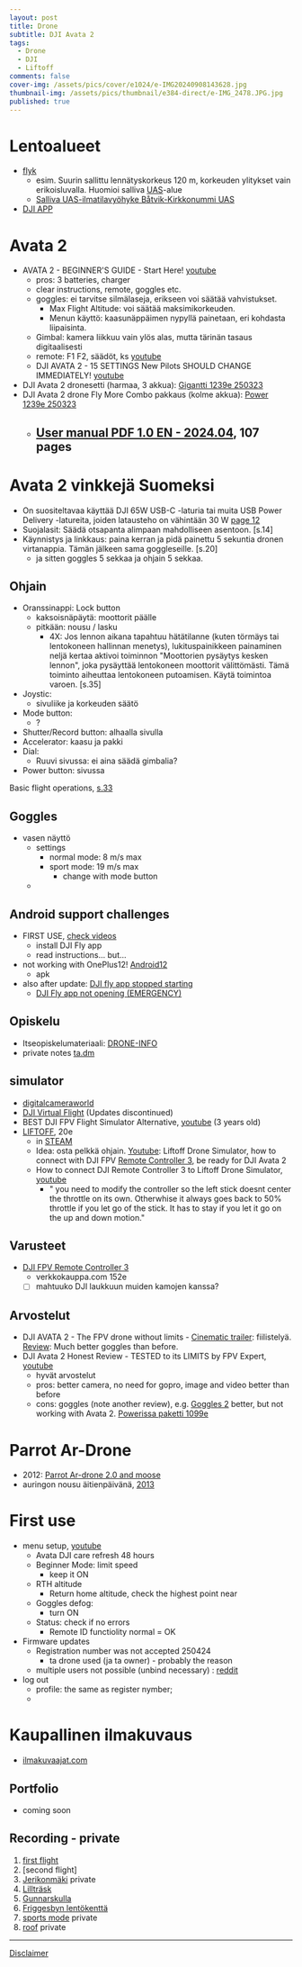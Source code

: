 ```yaml
---
layout: post
title: Drone
subtitle: DJI Avata 2
tags:
  - Drone
  - DJI
  - Liftoff
comments: false
cover-img: /assets/pics/cover/e1024/e-IMG20240908143628.jpg
thumbnail-img: /assets/pics/thumbnail/e384-direct/e-IMG_2478.JPG.jpg
published: true
---
```



# Lentoalueet

- [flyk](https://flyk.com/map?drone&lang=fi#p=9.48/60.1233/24.4656)
  - esim. Suurin sallittu lennätyskorkeus 120 m, korkeuden ylitykset vain erikoisluvalla. Huomioi salliva [UAS](https://droneinfo.fi/fi/uas-ilmatilavyohykkeet?group=tilapainensallivauas&limit=100&offset=0&query=&sort=title.sort)-alue
  - [Salliva UAS-ilmatilavyöhyke Båtvik-Kirkkonummi UAS](https://droneinfo.fi/fi/ajankohtaista/salliva-uas-ilmatilavyohyke-batvik-kirkkonummi-uas-422022-322023)
- [DJI APP](https://www.dji.com/fi/downloads/djiapp/dji-fly)

# Avata 2

- AVATA 2 - BEGINNER'S GUIDE - Start Here! [youtube](https://www.youtube.com/watch?v=r6dWuN2DiIA)
  - pros: 3 batteries, charger
  - clear instructions, remote, goggles etc.
  - goggles: ei tarvitse silmälaseja, erikseen voi säätää vahvistukset.
    - Max Flight Altitude: voi säätää maksimikorkeuden.
    - Menun käyttö: kaasunäppäimen nypyllä painetaan, eri kohdasta liipaisinta. 
  - Gimbal: kamera liikkuu vain ylös alas, mutta tärinän tasaus digitaalisesti
  - remote: F1 F2, säädöt, ks [youtube](https://youtu.be/r6dWuN2DiIA?si=SXWsGXK4R2GwMEKn&t=1588)
  - DJI AVATA 2 - 15 SETTINGS New Pilots SHOULD CHANGE IMMEDIATELY! [youtube](https://www.youtube.com/watch?v=YoFFb5Ukc8s)
- DJI Avata 2 dronesetti (harmaa, 3 akkua): [Gigantti 1239e 250323](https://www.gigantti.fi/product/urheilu-ja-vapaa-aika/dronet-ja-tarvikkeet/dronet/dji-avata-2-dronesetti-harmaa-3-akkua/772336)
- DJI Avata 2 drone Fly More Combo pakkaus (kolme akkua): [Power 1239e 250323](https://www.power.fi/puhelimet-ja-kamerat/dronet-ja-tarvikkeet/dronet/dji-avata-2-drone-fly-more-combo-pakkaus-kolme-akkua/p-3219717/?utm_source=vertaa_fi&utm_medium=cpc&utm_term=%5B90253-3219717%5D%5B9bb3e37a-4c16-4b83-ad2c-6c03700574f5%5D)
  - [User manual PDF 1.0 EN - 2024.04](https://dl.djicdn.com/downloads/DJI_Avata_2/UM/DJI_Avata_2_User_Manual_v1.0_en.pdf), 107 pages
    - 

# Avata 2 vinkkejä Suomeksi

- On suositeltavaa käyttää DJI 65W USB-C -laturia tai muita USB Power Delivery -latureita, joiden latausteho on vähintään 30 W [page 12](https://dl.djicdn.com/downloads/DJI_Avata_2/UM/DJI_Avata_2_User_Manual_v1.0_en.pdf)
- Suojalasit: Säädä otsapanta alimpaan mahdolliseen asentoon. [s.14]
- Käynnistys ja linkkaus: paina kerran ja pidä painettu 5 sekuntia dronen virtanappia. Tämän jälkeen sama goggleseille. [s.20]
  - ja sitten goggles 5 sekkaa ja ohjain 5 sekkaa.

## Ohjain

- Oranssinappi: Lock button
  - kaksoisnäpäytä: moottorit päälle
  - pitkään: nousu / lasku
    - 4X: Jos lennon aikana tapahtuu hätätilanne (kuten törmäys tai lentokoneen hallinnan menetys), lukituspainikkeen painaminen neljä kertaa aktivoi toiminnon "Moottorien pysäytys kesken lennon", joka pysäyttää lentokoneen moottorit välittömästi. Tämä toiminto aiheuttaa lentokoneen putoamisen. Käytä toimintoa varoen. [s.35]
- Joystic:
  - sivuliike ja korkeuden säätö
- Mode button:
  - ?
- Shutter/Record button: alhaalla sivulla
- Accelerator: kaasu ja pakki
- Dial:
  - Ruuvi sivussa: ei aina säädä gimbalia?
- Power button: sivussa 

Basic flight operations, [s.33](https://dl.djicdn.com/downloads/DJI_Avata_2/UM/DJI_Avata_2_User_Manual_v1.0_en.pdf)

## Goggles

- vasen näyttö
  - settings 
    - normal mode: 8 m/s max
    - sport mode: 19 m/s max
      - change with mode button
  - 


## Android support challenges

- FIRST USE, [check videos](https://s.dji.com/guide71)
  - install DJI Fly app
  - read instructions... but...
- not working with OnePlus12! [Android12](https://forum.dji.com/thread-271480-1-1.html)
  - apk
- also after update: [DJI fly app stopped starting](https://forum.dji.com/forum.php?mod=viewthread&tid=271142#pid2821846)
  - [DJI Fly app not opening (EMERGENCY)](https://forum.dji.com/forum.php?mod=viewthread&tid=271490)

## Opiskelu

- Itseopiskelumateriaali: [DRONE-INFO](https://www.droneinfo.fi/fi/droneinfo-etusivu)
- private notes [ta.dm](https://docs.google.com/document/d/1b2KKc4bwZDa0461j9AJmMpFv0ErxVyMuxUONktVWoEE/edit?usp=sharing)

## simulator

- [digitalcameraworld](https://www.digitalcameraworld.com/news/try-dji-avata-2-before-you-buy-and-do-stunts-djis-free-simulator-is-fun-but)
- [DJI Virtual Flight](https://www.dji.com/fi/downloads/softwares/dji-virtual-flight) (Updates discontinued)
- BEST DJI FPV Flight Simulator Alternative, [youtube](https://www.youtube.com/watch?v=WdZzAiKVKiM) (3 years old)
- [LIFTOFF](https://www.liftoff-game.com/), 20e
  - in [STEAM](https://store.steampowered.com/app/410340/Liftoff_FPV_Drone_Racing/)
  - Idea: osta pelkkä ohjain. [Youtube](https://www.youtube.com/watch?v=0HrGU1uij8c): Liftoff Drone Simulator, how to connect with DJI FPV [Remote Controller 3](https://www.verkkokauppa.com/fi/product/928180/DJI-FPV-Remote-Controller-3), be ready for DJI Avata 2
  - How to connect DJI Remote Controller 3 to Liftoff Drone Simulator, [youtube](https://www.youtube.com/watch?v=1IECDwrqaMI)
    - " you need to modify the controller so the left stick doesnt center the throttle on its own. Otherwhise it always goes back to 50% throttle if you let go of the stick. It has to stay if you let it go on the up and down motion."

## Varusteet

- [DJI FPV Remote Controller 3](https://www.verkkokauppa.com/fi/product/928180/DJI-FPV-Remote-Controller-3)
  - verkkokauppa.com 152e
  - [ ] mahtuuko DJI laukkuun muiden kamojen kanssa?

## Arvostelut

- DJI AVATA 2 - The FPV drone without limits - [Cinematic trailer](https://www.youtube.com/watch?v=InXSW569ElA): fiilistelyä. [Review](https://www.youtube.com/watch?v=rTNDEUOHKVI): Much better goggles than before.
- DJI Avata 2 Honest Review - TESTED to its LIMITS by FPV Expert, [youtube](https://www.youtube.com/watch?v=-d__qJ6PQMU)
  - hyvät arvostelut
  - pros: better camera, no need for gopro, image and video better than before
  - cons: goggles (note another review), e.g. [Goggles 2](https://www.dji.com/fi/support/product/goggles-2) better, but not working with Avata 2. [Powerissa paketti 1099e](https://www.power.fi/puhelimet-ja-kamerat/dronet-ja-tarvikkeet/dronet/dji-avata-pro-view-combo-pakkaus-dji-goggles-2/)


# Parrot Ar-Drone

- 2012: [Parrot Ar-drone 2.0 and moose](https://youtu.be/udDuCVtX2AM)
- auringon nousu äitienpäivänä, [2013](https://youtu.be/Vmkz39Exa9g)


# First use

- menu setup, [youtube](https://www.youtube.com/watch?v=RekbzY9XKHM)
  - Avata DJI care refresh 48 hours
  - Beginner Mode: limit speed
    - keep it ON
  - RTH altitude
    - Return home altitude, check the highest point near
  - Goggles defog:
    - turn ON
  - Status: check if no errors
    - Remote ID functiolity normal = OK
- Firmware updates
  - Registration number was not accepted 250424
    - ta drone used (ja ta owner) - probably the reason
  - multiple users not possible (unbind necessary) : [reddit](https://www.reddit.com/r/dji/comments/118jejs/connecting_avata_to_two_different_accounts/?rdt=59668)
- log out
  - profile: the same as register nymber;
  - 


# Kaupallinen ilmakuvaus

- [ilmakuvaajat.com](https://ilmakuvaajat.com/aloita-kaupallinen-drone-lennatys/)


## Portfolio

- coming soon

## Recording - private

1. [first flight](https://youtu.be/SJRxWgkjfRE?si=NOdhXXo2d9-CMql2)
2. [second flight]
3. [Jerikonmäki](https://youtu.be/wOu2fvOm9LU) private
4. [Lillträsk](https://youtu.be/FPfVVOcCDPY)
5. [Gunnarskulla](https://youtu.be/VlIbeoyAseQ)
6. [Friggesbyn lentökenttä](https://youtu.be/2oLeTWjkZDE)
7. [sports mode](https://youtu.be/yH5KBh1C-ss) private
8. [roof](https://youtu.be/S6NrBtm25cs) private


---

[Disclaimer](https://talonendm.github.io/disclaimer)


